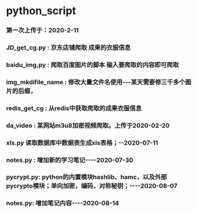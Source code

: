 # python_script  
### 第一次上传于：2020-2-11  
### JD_get_cg.py :      京东店铺爬取 成果的衣服信息  
### baidu_img,py :      爬取百度图片的脚本 输入要爬取的内容即可爬取  
### img_mkdifile_name : 修改大量文件名使用---某天需要修三千多个图片的后缀，
### redis_get_cg :      从redis中获取爬取的成果衣服信息
### da_video :          某网站m3u8加密视频爬取。上传于2020-02-20
### xls.py              读取数据库中数据表生成xls表格；--2020-07-11  
### notes.py :          增加新的学习笔记----2020-07-30
### pycrypt.py:         python的内置模块hashlib、hamc，以及外部pycrypto模块；单向加密，编码，对称秘钥；----2020-08-07
### notes.py:           增加笔记内容----2020-08-14
